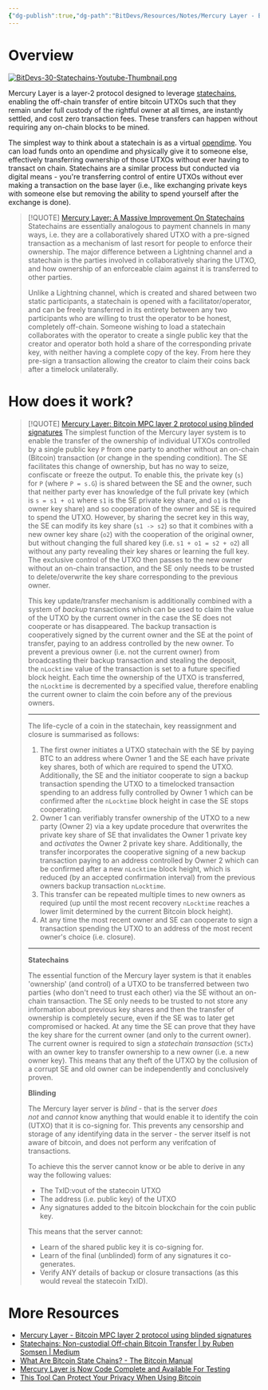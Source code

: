 ```yaml
---
{"dg-publish":true,"dg-path":"BitDevs/Resources/Notes/Mercury Layer - Bitcoin MPC layer 2 protocol using blinded signatures.md","permalink":"/bit-devs/resources/notes/mercury-layer-bitcoin-mpc-layer-2-protocol-using-blinded-signatures/","title":"Mercury Layer - Bitcoin MPC layer 2 protocol using blinded signatures","tags":["bitdevs","bitcoin","socratic-30","statechain"],"noteIcon":"3","created":"2024-01-20T22:32:15.564-10:00","updated":"2024-01-28T14:12:32.319-10:00"}
---
```


# Overview

[![BitDevs-30-Statechains-Youtube-Thumbnail.png](/img/user/para/artifacts/BitDevs-30-Statechains-Youtube-Thumbnail.png)](https://youtu.be/FNHPI10af4g?feature=shared)

Mercury Layer is a layer-2 protocol designed to leverage [statechains](https://bitcoinops.org/en/topics/statechains/), enabling the off-chain transfer of entire bitcoin UTXOs such that they remain under full custody of the rightful owner at all times, are instantly settled, and cost zero transaction fees. These transfers can happen without requiring any on-chain blocks to be mined.

The simplest way to think about a statechain is as a virtual [opendime](https://opendime.com/). You can load funds onto an opendime and physically give it to someone else, effectively transferring ownership of those UTXOs without ever having to transact on chain. Statechains are a similar process but conducted via digital means - you're transferring control of entire UTXOs without ever making a transaction on the base layer (i.e., like exchanging private keys with someone else but removing the ability to spend yourself after the exchange is done).

> [!QUOTE] [Mercury Layer: A Massive Improvement On Statechains](https://bitcoinmagazine.com/technical/mercury-layer-a-massive-improvement-on-statechains)
> Statechains are essentially analogous to payment channels in many ways, i.e. they are a collaboratively shared UTXO with a pre-signed transaction as a mechanism of last resort for people to enforce their ownership. The major difference between a Lightning channel and a statechain is the parties involved in collaboratively sharing the UTXO, and how ownership of an enforceable claim against it is transferred to other parties.
> 
> Unlike a Lightning channel, which is created and shared between two static participants, a statechain is opened with a facilitator/operator, and can be freely transferred in its entirety between any two participants who are willing to trust the operator to be honest, completely off-chain. Someone wishing to load a statechain collaborates with the operator to create a single public key that the creator and operator both hold a share of the corresponding private key, with neither having a complete copy of the key. From here they pre-sign a transaction allowing the creator to claim their coins back after a timelock unilaterally.

# How does it work?

> [!QUOTE] [Mercury Layer: Bitcoin MPC layer 2 protocol using blinded signatures](https://mercurylayer.com/)
> The simplest function of the Mercury layer system is to enable the transfer of the ownership of individual UTXOs controlled by a single public key `P` from one party to another without an on-chain (Bitcoin) transaction (or change in the spending condition). The SE facilitates this change of ownership, but has no way to seize, confiscate or freeze the output. To enable this, the private key (`s`) for `P` (where `P = s.G`) is shared between the SE and the owner, such that neither party ever has knowledge of the full private key (which is `s = s1 + o1` where `s1` is the SE private key share, and `o1` is the owner key share) and so cooperation of the owner and SE is required to spend the UTXO. However, by sharing the secret key in this way, the SE can modify its key share (`s1 -> s2`) so that it combines with a new owner key share (`o2`) with the cooperation of the original owner, but without changing the full shared key (i.e. `s1 + o1 = s2 + o2`) all without any party revealing their key shares or learning the full key. The exclusive control of the UTXO then passes to the new owner without an on-chain transaction, and the SE only needs to be trusted to delete/overwrite the key share corresponding to the previous owner.
> 
> This key update/transfer mechanism is additionally combined with a system of _backup_ transactions which can be used to claim the value of the UTXO by the current owner in the case the SE does not cooperate or has disappeared. The backup transaction is cooperatively signed by the current owner and the SE at the point of transfer, paying to an address controlled by the new owner. To prevent a previous owner (i.e. not the current owner) from broadcasting their backup transaction and stealing the deposit, the `nLocktime` value of the transaction is set to a future specified block height. Each time the ownership of the UTXO is transferred, the `nLocktime` is decremented by a specified value, therefore enabling the current owner to claim the coin before any of the previous owners.
> 
> ---
> 
> The life-cycle of a coin in the statechain, key reassignment and closure is summarised as follows:
> 
> 1. The first owner initiates a UTXO statechain with the SE by paying BTC to an address where Owner 1 and the SE each have private key shares, both of which are required to spend the UTXO. Additionally, the SE and the initiator cooperate to sign a backup transaction spending the UTXO to a timelocked transaction spending to an address fully controlled by Owner 1 which can be confirmed after the `nLocktime` block height in case the SE stops cooperating.
> 2. Owner 1 can verifiably transfer ownership of the UTXO to a new party (Owner 2) via a key update procedure that overwrites the private key share of SE that invalidates the Owner 1 private key and _activates_ the Owner 2 private key share. Additionally, the transfer incorporates the cooperative signing of a new backup transaction paying to an address controlled by Owner 2 which can be confirmed after a new `nLocktime` block height, which is reduced (by an accepted confirmation interval) from the previous owners backup transaction `nLocktime`.
> 3. This transfer can be repeated multiple times to new owners as required (up until the most recent recovery `nLocktime` reaches a lower limit determined by the current Bitcoin block height).
> 4. At any time the most recent owner and SE can cooperate to sign a transaction spending the UTXO to an address of the most recent owner's choice (i.e. closure).
> 
> ---
> 
> **Statechains**
> 
> The essential function of the Mercury layer system is that it enables 'ownership' (and control) of a UTXO to be transferred between two parties (who don't need to trust each other) via the SE without an on-chain transaction. The SE only needs to be trusted to not store any information about previous key shares and then the transfer of ownership is completely secure, even if the SE was to later get compromised or hacked. At any time the SE can prove that they have the key share for the current owner (and only to the current owner). The current owner is required to sign a _statechain transaction_ (`SCTx`) with an owner key to transfer ownership to a new owner (i.e. a new owner key). This means that any theft of the UTXO by the collusion of a corrupt SE and old owner can be independently and conclusively proven.
> 
> **Blinding**
> 
> The Mercury layer server is _blind_ - that is the server _does not_ and _cannot_ know anything that would enable it to identify the coin (UTXO) that it is co-signing for. This prevents any censorship and storage of any identifying data in the server - the server itself is not aware of bitcoin, and does not perform any verifcation of transactions.
> 
> To achieve this the server cannot know or be able to derive in any way the following values:
> - The TxID:vout of the statecoin UTXO
> - The address (i.e. public key) of the UTXO
> - Any signatures added to the bitcoin blockchain for the coin public key.
>  
> This means that the server cannot:
> - Learn of the shared public key it is co-signing for.
> - Learn of the final (unblinded) form of any signatures it co-generates.
> - Verify ANY details of backup or closure transactions (as this would reveal the statecoin TxID).

# More Resources
- [Mercury Layer - Bitcoin MPC layer 2 protocol using blinded signatures](https://mercurylayer.com/)
- [Statechains: Non-custodial Off-chain Bitcoin Transfer | by Ruben Somsen | Medium](https://medium.com/@RubenSomsen/statechains-non-custodial-off-chain-bitcoin-transfer-1ae4845a4a39)
- [What Are Bitcoin State Chains? - The Bitcoin Manual](https://thebitcoinmanual.com/blockchain/state-chain/)
- [Mercury Layer is Now Code Complete and Available For Testing](https://www.nobsbitcoin.com/mercury-layer-available-for-testing/)
- [This Tool Can Protect Your Privacy When Using Bitcoin](https://bitcoinmagazine.com/technical/a-new-privacy-tool-for-bitcoin)